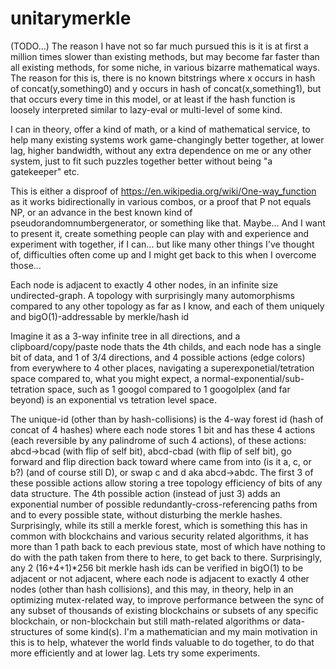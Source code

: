 # unitarymerkle
(TODO...) The reason I have not so far much pursued this is it is at first a million times slower than existing methods, but may become far faster than all existing methods, for some niche, in various bizarre mathematical ways. The reason for this is, there is no known bitstrings where x occurs in hash of concat(y,something0) and y occurs in hash of concat(x,something1), but that occurs every time in this model, or at least if the hash function is loosely interpreted similar to lazy-eval or multi-level of some kind.

I can in theory, offer a kind of math, or a kind of mathematical service, to help many existing systems work game-changingly better together, at lower lag, higher bandwidth, without any extra dependence on me or any other system, just to fit such puzzles together better without being "a gatekeeper" etc.

This is either a disproof of https://en.wikipedia.org/wiki/One-way_function as it works bidirectionally in various combos, or a proof that P not equals NP, or an advance in the best known kind of pseudorandomnumbergenerator, or something like that. Maybe... And I want to present it, create something people can play with and experience and experiment with together, if I can... but like many other things I've thought of, difficulties often come up and I might get back to this when I overcome those...

Each node is adjacent to exactly 4 other nodes, in an infinite size undirected-graph. A topology with surprisingly many automorphisms compared to any other topology as far as I know, and each of them uniquely and bigO(1)-addressable by merkle/hash id

Imagine it as a 3-way infinite tree in all directions, and a clipboard/copy/paste node thats the 4th childs, and each node has a single bit of data, and 1 of 3/4 directions, and  4 possible actions (edge colors) from everywhere to 4 other places, navigating a superexponetial/tetration space compared to, what you might expect, a normal-exponential/sub-tetration space, such as 1 googol compared to 1 googolplex (and far beyond) is an exponential vs tetration level space.

The unique-id (other than by hash-collisions) is the 4-way forest id (hash of concat of 4 hashes) where each node stores 1 bit and has these 4 actions (each reversible by any palindrome of such 4 actions), of these actions: abcd->bcad (with flip of self bit), abcd-cbad (with flip of self bit), go forward and flip direction back toward where came from into  (is it a, c, or b?) (and of course still D), or swap c and d aka abcd->abdc. The first 3 of these possible actions allow storing a tree topology efficiency of bits of any data structure. The 4th possible action (instead of just 3) adds an exponential number of possible redundantly-cross-referencing paths from and to every possible state, without disturbing the merkle hashes. Surprisingly, while its still a merkle forest, which is something this has in common with blockchains and various security related algorithms, it has more than 1 path back to each previous state, most of which have nothing to do with the path taken from there to here, to get back to there. Surprisingly, any 2 (16+4+1)*256 bit merkle hash ids can be verified in bigO(1) to be adjacent or not adjacent, where each node is adjacent to exactly 4 other nodes (other than hash collisions), and this may, in theory, help in an optimizing mutex-related way, to improve performance between the sync of any subset of thousands of existing blockchains or subsets of any specific blockchain, or non-blockchain but still math-related algorithms or data-structures of some kind(s). I'm a mathematician and my main motivation in this is to help, whatever the world finds valuable to do together, to do that more efficiently and at lower lag. Lets try some experiments.
